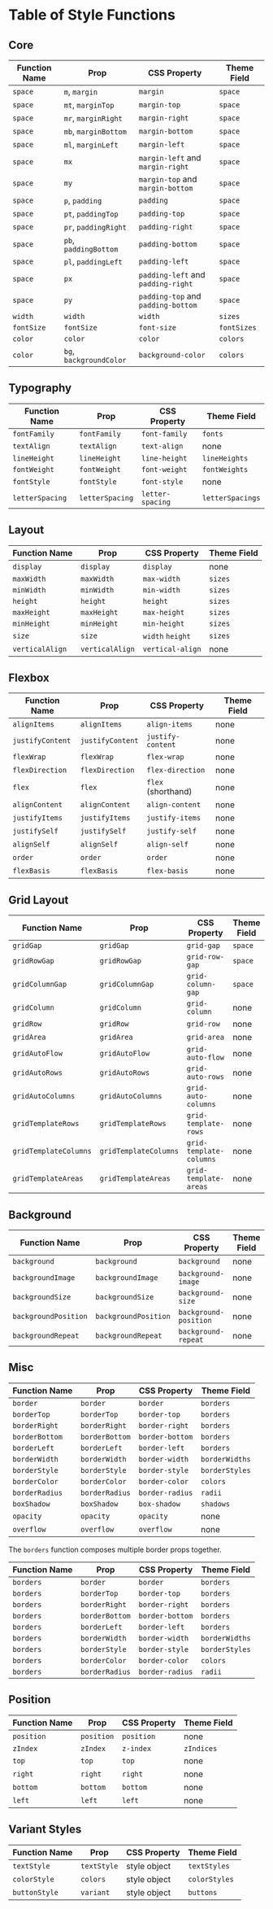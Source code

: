 # Table of Style Functions

## Core

| Function Name | Prop                    | CSS Property                       | Theme Field |
| ------------- | ----------------------- | ---------------------------------- | ----------- |
| `space`       | `m`, `margin`           | `margin`                           | `space`     |
| `space`       | `mt`, `marginTop`       | `margin-top`                       | `space`     |
| `space`       | `mr`, `marginRight`     | `margin-right`                     | `space`     |
| `space`       | `mb`, `marginBottom`    | `margin-bottom`                    | `space`     |
| `space`       | `ml`, `marginLeft`      | `margin-left`                      | `space`     |
| `space`       | `mx`                    | `margin-left` and `margin-right`   | `space`     |
| `space`       | `my`                    | `margin-top` and `margin-bottom`   | `space`     |
| `space`       | `p`, `padding`          | `padding`                          | `space`     |
| `space`       | `pt`, `paddingTop`      | `padding-top`                      | `space`     |
| `space`       | `pr`, `paddingRight`    | `padding-right`                    | `space`     |
| `space`       | `pb`, `paddingBottom`   | `padding-bottom`                   | `space`     |
| `space`       | `pl`, `paddingLeft`     | `padding-left`                     | `space`     |
| `space`       | `px`                    | `padding-left` and `padding-right` | `space`     |
| `space`       | `py`                    | `padding-top` and `padding-bottom` | `space`     |
| `width`       | `width`                 | `width`                            | `sizes`     |
| `fontSize`    | `fontSize`              | `font-size`                        | `fontSizes` |
| `color`       | `color`                 | `color`                            | `colors`    |
| `color`       | `bg`, `backgroundColor` | `background-color`                 | `colors`    |

## Typography

| Function Name   | Prop            | CSS Property     | Theme Field      |
| --------------- | --------------- | ---------------- | ---------------- |
| `fontFamily`    | `fontFamily`    | `font-family`    | `fonts`          |
| `textAlign`     | `textAlign`     | `text-align`     | none             |
| `lineHeight`    | `lineHeight`    | `line-height`    | `lineHeights`    |
| `fontWeight`    | `fontWeight`    | `font-weight`    | `fontWeights`    |
| `fontStyle`     | `fontStyle`     | `font-style`     | none             |
| `letterSpacing` | `letterSpacing` | `letter-spacing` | `letterSpacings` |

## Layout

| Function Name   | Prop            | CSS Property     | Theme Field |
| --------------- | --------------- | ---------------- | ----------- |
| `display`       | `display`       | `display`        | none        |
| `maxWidth`      | `maxWidth`      | `max-width`      | `sizes`     |
| `minWidth`      | `minWidth`      | `min-width`      | `sizes`     |
| `height`        | `height`        | `height`         | `sizes`     |
| `maxHeight`     | `maxHeight`     | `max-height`     | `sizes`     |
| `minHeight`     | `minHeight`     | `min-height`     | `sizes`     |
| `size`          | `size`          | `width` `height` | `sizes`     |
| `verticalAlign` | `verticalAlign` | `vertical-align` | none        |

## Flexbox

| Function Name    | Prop             | CSS Property       | Theme Field |
| ---------------- | ---------------- | ------------------ | ----------- |
| `alignItems`     | `alignItems`     | `align-items`      | none        |
| `justifyContent` | `justifyContent` | `justify-content`  | none        |
| `flexWrap`       | `flexWrap`       | `flex-wrap`        | none        |
| `flexDirection`  | `flexDirection`  | `flex-direction`   | none        |
| `flex`           | `flex`           | `flex` (shorthand) | none        |
| `alignContent`   | `alignContent`   | `align-content`    | none        |
| `justifyItems`   | `justifyItems`   | `justify-items`    | none        |
| `justifySelf`    | `justifySelf`    | `justify-self`     | none        |
| `alignSelf`      | `alignSelf`      | `align-self`       | none        |
| `order`          | `order`          | `order`            | none        |
| `flexBasis`      | `flexBasis`      | `flex-basis`       | none        |

## Grid Layout

| Function Name         | Prop                  | CSS Property            | Theme Field |
| --------------------- | --------------------- | ----------------------- | ----------- |
| `gridGap`             | `gridGap`             | `grid-gap`              | `space`     |
| `gridRowGap`          | `gridRowGap`          | `grid-row-gap`          | `space`     |
| `gridColumnGap`       | `gridColumnGap`       | `grid-column-gap`       | `space`     |
| `gridColumn`          | `gridColumn`          | `grid-column`           | none        |
| `gridRow`             | `gridRow`             | `grid-row`              | none        |
| `gridArea`            | `gridArea`            | `grid-area`             | none        |
| `gridAutoFlow`        | `gridAutoFlow`        | `grid-auto-flow`        | none        |
| `gridAutoRows`        | `gridAutoRows`        | `grid-auto-rows`        | none        |
| `gridAutoColumns`     | `gridAutoColumns`     | `grid-auto-columns`     | none        |
| `gridTemplateRows`    | `gridTemplateRows`    | `grid-template-rows`    | none        |
| `gridTemplateColumns` | `gridTemplateColumns` | `grid-template-columns` | none        |
| `gridTemplateAreas`   | `gridTemplateAreas`   | `grid-template-areas`   | none        |

## Background

| Function Name        | Prop                 | CSS Property          | Theme Field |
| -------------------- | -------------------- | --------------------- | ----------- |
| `background`         | `background`         | `background`          | none        |
| `backgroundImage`    | `backgroundImage`    | `background-image`    | none        |
| `backgroundSize`     | `backgroundSize`     | `background-size`     | none        |
| `backgroundPosition` | `backgroundPosition` | `background-position` | none        |
| `backgroundRepeat`   | `backgroundRepeat`   | `background-repeat`   | none        |

## Misc

| Function Name  | Prop           | CSS Property    | Theme Field    |
| -------------- | -------------- | --------------- | -------------- |
| `border`       | `border`       | `border`        | `borders`      |
| `borderTop`    | `borderTop`    | `border-top`    | `borders`      |
| `borderRight`  | `borderRight`  | `border-right`  | `borders`      |
| `borderBottom` | `borderBottom` | `border-bottom` | `borders`      |
| `borderLeft`   | `borderLeft`   | `border-left`   | `borders`      |
| `borderWidth`  | `borderWidth`  | `border-width`  | `borderWidths` |
| `borderStyle`  | `borderStyle`  | `border-style`  | `borderStyles` |
| `borderColor`  | `borderColor`  | `border-color`  | `colors`       |
| `borderRadius` | `borderRadius` | `border-radius` | `radii`        |
| `boxShadow`    | `boxShadow`    | `box-shadow`    | `shadows`      |
| `opacity`      | `opacity`      | `opacity`       | none           |
| `overflow`     | `overflow`     | `overflow`      | none           |

The `borders` function composes multiple border props together.

| Function Name | Prop           | CSS Property    | Theme Field    |
| ------------- | -------------- | --------------- | -------------- |
| `borders`     | `border`       | `border`        | `borders`      |
| `borders`     | `borderTop`    | `border-top`    | `borders`      |
| `borders`     | `borderRight`  | `border-right`  | `borders`      |
| `borders`     | `borderBottom` | `border-bottom` | `borders`      |
| `borders`     | `borderLeft`   | `border-left`   | `borders`      |
| `borders`     | `borderWidth`  | `border-width`  | `borderWidths` |
| `borders`     | `borderStyle`  | `border-style`  | `borderStyles` |
| `borders`     | `borderColor`  | `border-color`  | `colors`       |
| `borders`     | `borderRadius` | `border-radius` | `radii`        |

## Position

| Function Name | Prop       | CSS Property | Theme Field |
| ------------- | ---------- | ------------ | ----------- |
| `position`    | `position` | `position`   | none        |
| `zIndex`      | `zIndex`   | `z-index`    | `zIndices`  |
| `top`         | `top`      | `top`        | none        |
| `right`       | `right`    | `right`      | none        |
| `bottom`      | `bottom`   | `bottom`     | none        |
| `left`        | `left`     | `left`       | none        |

## Variant Styles

| Function Name | Prop        | CSS Property | Theme Field   |
| ------------- | ----------- | ------------ | ------------- |
| `textStyle`   | `textStyle` | style object | `textStyles`  |
| `colorStyle`  | `colors`    | style object | `colorStyles` |
| `buttonStyle` | `variant`   | style object | `buttons`     |
